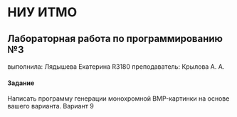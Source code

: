 # НИУ ИТМО
## Лабораторная работа по программированию №3
выполнила: Лядышева Екатерина R3180
преподаватель: Крылова А. А.

#### Задание
Написать программу генерации монохромной BMP-картинки на основе вашего варианта.
Вариант 9
